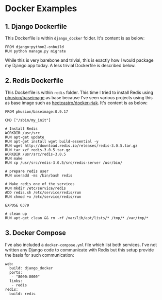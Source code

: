 # Docker Examples

## 1. Django Dockerfile
This Dockerfile is within `django_docker` folder. It's content is as below:

```
FROM django:python2-onbuild
RUN python manage.py migrate
```

While this is very barebone and trivial, this is exactly how I would package my
Django app today. A less trivial Dockerfile is described below.

## 2. Redis Dockerfile
This Dockerfile is within `redis` folder. This time I tried to install Redis
using [phusion/baseimage](https://github.com/phusion/baseimage-docker) as base
because I've seen various projects using this as base image such as
[hectcastro/docker-riak](https://github.com/hectcastro/docker-riak).
It's content is as below:

```
FROM phusion/baseimage:0.9.17

CMD ["/sbin/my_init"]

# Install Redis
WORKDIR /usr/src
RUN apt-get update
RUN apt-get install wget build-essential -y
RUN wget http://download.redis.io/releases/redis-3.0.5.tar.gz
RUN tar xzf redis-3.0.5.tar.gz
WORKDIR /usr/src/redis-3.0.5
RUN make
RUN cp /usr/src/redis-3.0.5/src/redis-server /usr/bin/

# prepare redis user
RUN useradd -ms /bin/bash redis

# Make redis one of the services
RUN mkdir /etc/service/redis
ADD redis.sh /etc/service/redis/run
RUN chmod +x /etc/service/redis/run

EXPOSE 6379

# clean up
RUN apt-get clean && rm -rf /var/lib/apt/lists/* /tmp/* /var/tmp/*
```

## 3. Docker Compose
I've also included a `docker-compose.yml` file which list both services. I've
not written any Django code to communicate with Redis but this setup provide the
basis for such communication:

```
web:
  build: django_docker
  ports:
   - "8000:8000"
  links:
   - redis
redis:
  build: redis
```
